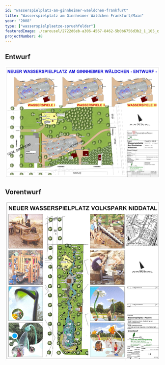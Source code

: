 ```yaml
---
id: "wasserspielplatz-am-ginnheimer-waeldchen-frankfurt"
title: "Wasserspielplatz am Ginnheimer Wäldchen Frankfurt/Main"
year: "2008"
type: ["wasserspielplaetze-spruehfelder"]
featuredImage: ./carousel/2722d6eb-a306-4567-8462-5b0b6756d3b2_1_105_c.jpeg
projectNumber: 48
---
```


## Entwurf
![Entwurf](./images/48entwurf2.jpg)

## Vorentwurf
![Vorentwurf](./images/48vorentwurf.jpg)
